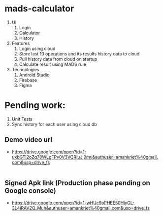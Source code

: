 # mads-calculator

1. UI
    1. Login
    2. Calculator
    3. History
2. Features
    1. Login using cloud
    2. Store last 10 operations and its results history data to cloud
    3. Pull history data from cloud on startup
    4. Calculate result using MADS rule
3. Technologies
    1. Android Studio
    2. Firebase
    3. Figma

# Pending work:
1. Unit Tests
2. Sync history for each user using cloud db

## Demo video url 
- https://drive.google.com/open?id=1-uxbGTl2oZq78WLgFPy0V3VQRIuJj9my&authuser=amankriet%40gmail.com&usp=drive_fs
</br></br>
## Signed Apk link (Production phase pending on Google console) 
  - https://drive.google.com/open?id=1-wHUc9oPHEE50HjyGL-3L4iRAV2Q_Muh&authuser=amankriet%40gmail.com&usp=drive_fs
